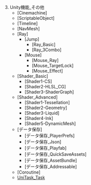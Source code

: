 3. Unity機能_その他
     + [Cinemachine]
     + [ScriptableObject]
     + [Timeline]
     + [NavMesh]
     + [Ray]
       - [Jump]
         * [Ray_Basic]
         * [Ray_3Combo]
       - [Mouse]
         * [Mouse_Ray]
         * [Mouse_TargetLock]
         * [Mouse_Effect]
     + [Shader_Basic]
       - [Shader1-CS]
       - [Shader2-HLSL_CG]
       - [Shader3-ShaderGraph]
     + [Shader_Advanced]
       - [Shader1-Tessellation]
       - [Shader2-Geometry]
       - [Shader3-Liquid]
       - [Shader4-Ink]
       - [Shader5-DynamicMesh]
     + [データ保存]
       - [データ保存_PlayerPrefs]
       - [データ保存_Json]
       - [データ保存_Playfab]
       - [データ保存_QuickSaveAssets]
       - [データ保存_AssetBundle]
       - [データ保存_Addressable]
     + [Coroutine]
     + [UniTask_Task](UniTask/UniTask0_0.md)